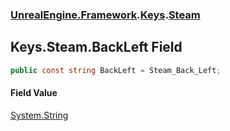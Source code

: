 ### [UnrealEngine.Framework](UnrealEngine_Framework.md 'UnrealEngine.Framework').[Keys](Keys.md 'UnrealEngine.Framework.Keys').[Steam](Keys_Steam.md 'UnrealEngine.Framework.Keys.Steam')
## Keys.Steam.BackLeft Field
```csharp
public const string BackLeft = Steam_Back_Left;
```
#### Field Value
[System.String](https://docs.microsoft.com/en-us/dotnet/api/System.String 'System.String')

